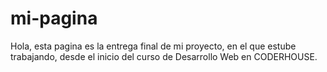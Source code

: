 # mi-pagina
Hola, esta pagina es la entrega final de mi proyecto, en el que estube trabajando, desde el inicio del curso de Desarrollo Web en CODERHOUSE.
